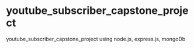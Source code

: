 # youtube_subscriber_capstone_project
youtube_subscriber_capstone_project using node.js, express.js, mongoDb
